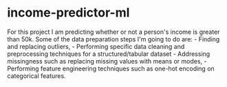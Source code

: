 # income-predictor-ml
For this project I am predicting whether or not a person's income is greater than 50k. Some of the data preparation steps I'm going to do are:
        - Finding and replacing outliers,
        - Performing specific data cleaning and preprocessing techniques for a structured/tabular dataset
        - Addressing missingness such as replacing missing values with means or modes, 
        - Performing feature engineering techniques such as one-hot encoding on categorical features. 
